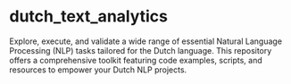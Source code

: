 # dutch_text_analytics
Explore, execute, and validate a wide range of essential Natural Language Processing (NLP) tasks tailored for the Dutch language. This repository offers a comprehensive toolkit featuring code examples, scripts, and resources to empower your Dutch NLP projects.
